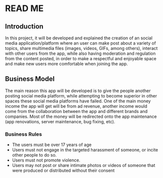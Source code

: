 # READ ME
## Introduction
In this project, it will be developed and explained the creation of an social media application/platform where an user can make post about a variety of topics, share multimedia files (images, videos, GIFs, among others), interact with other users from the app, while also having moderation and regulation from the content posted, in order to make a respectful and enjoyable space and make new users more comfortable when joining the app.
## Business Model
The main reason this app will be developed is to give the people another posting social media platform, while attempting to become superior in other spaces these social media platforms have failed. One of the main money income the app will get will be from ad revenue, another income would come from the collaboration between the app and different brands and companies. Most of the money will be redirected onto the app maintenance (app renovations, server maintenance, bug fixing, etc).
### Business Rules
- The users must be over 17 years of age
- Users must not engage in the targeted harassment of someone, or incite other people to do so.
- Users must not promote violence.
- Users may not post or share intimate photos or videos of someone that were produced or distributed without their consent


